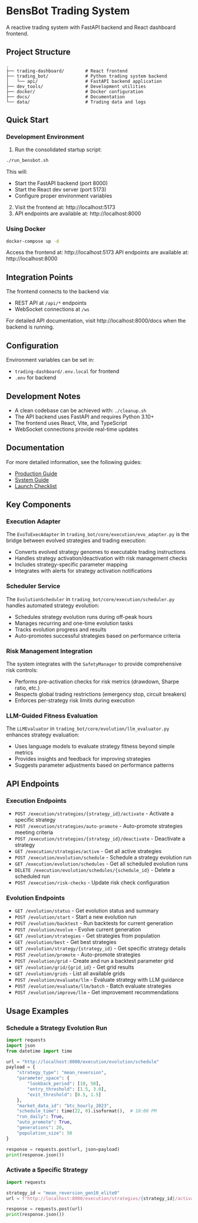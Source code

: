 # BensBot Trading System

A reactive trading system with FastAPI backend and React dashboard frontend.

## Project Structure

```
.
├── trading-dashboard/        # React frontend
├── trading_bot/              # Python trading system backend
│   └── api/                  # FastAPI backend application
├── dev_tools/                # Development utilities
├── docker/                   # Docker configuration
├── docs/                     # Documentation
└── data/                     # Trading data and logs
```

## Quick Start

### Development Environment

1. Run the consolidated startup script:

```bash
./run_bensbot.sh
```

This will:
- Start the FastAPI backend (port 8000)
- Start the React dev server (port 5173)
- Configure proper environment variables

2. Visit the frontend at: http://localhost:5173
3. API endpoints are available at: http://localhost:8000

### Using Docker

```bash
docker-compose up -d
```

Access the frontend at: http://localhost:5173
API endpoints are available at: http://localhost:8000

## Integration Points

The frontend connects to the backend via:

- REST API at `/api/*` endpoints
- WebSocket connections at `/ws`

For detailed API documentation, visit http://localhost:8000/docs when the backend is running.

## Configuration

Environment variables can be set in:

- `trading-dashboard/.env.local` for frontend
- `.env` for backend

## Development Notes

- A clean codebase can be achieved with: `./cleanup.sh`
- The API backend uses FastAPI and requires Python 3.10+
- The frontend uses React, Vite, and TypeScript
- WebSocket connections provide real-time updates

## Documentation

For more detailed information, see the following guides:
- [Production Guide](docs/production-guide.md)
- [System Guide](docs/system-guide.md)
- [Launch Checklist](docs/launch-checklist.md)

## Key Components

### Execution Adapter

The `EvoToExecAdapter` in `trading_bot/core/execution/evo_adapter.py` is the bridge between evolved strategies and trading execution:

- Converts evolved strategy genomes to executable trading instructions
- Handles strategy activation/deactivation with risk management checks
- Includes strategy-specific parameter mapping
- Integrates with alerts for strategy activation notifications

### Scheduler Service

The `EvolutionScheduler` in `trading_bot/core/execution/scheduler.py` handles automated strategy evolution:

- Schedules strategy evolution runs during off-peak hours
- Manages recurring and one-time evolution tasks
- Tracks evolution progress and results
- Auto-promotes successful strategies based on performance criteria

### Risk Management Integration

The system integrates with the `SafetyManager` to provide comprehensive risk controls:

- Performs pre-activation checks for risk metrics (drawdown, Sharpe ratio, etc.)
- Respects global trading restrictions (emergency stop, circuit breakers)
- Enforces per-strategy risk limits during execution

### LLM-Guided Fitness Evaluation

The `LLMEvaluator` in `trading_bot/core/evolution/llm_evaluator.py` enhances strategy evaluation:

- Uses language models to evaluate strategy fitness beyond simple metrics
- Provides insights and feedback for improving strategies
- Suggests parameter adjustments based on performance patterns

## API Endpoints

### Execution Endpoints

- `POST /execution/strategies/{strategy_id}/activate` - Activate a specific strategy
- `POST /execution/strategies/auto-promote` - Auto-promote strategies meeting criteria
- `POST /execution/strategies/{strategy_id}/deactivate` - Deactivate a strategy
- `GET /execution/strategies/active` - Get all active strategies
- `POST /execution/evolution/schedule` - Schedule a strategy evolution run
- `GET /execution/evolution/schedules` - Get all scheduled evolution runs
- `DELETE /execution/evolution/schedules/{schedule_id}` - Delete a scheduled run
- `POST /execution/risk-checks` - Update risk check configuration

### Evolution Endpoints

- `GET /evolution/status` - Get evolution status and summary
- `POST /evolution/start` - Start a new evolution run
- `POST /evolution/backtest` - Run backtests for current generation
- `POST /evolution/evolve` - Evolve current generation
- `GET /evolution/strategies` - Get strategies from population
- `GET /evolution/best` - Get best strategies
- `GET /evolution/strategy/{strategy_id}` - Get specific strategy details
- `POST /evolution/promote` - Auto-promote strategies
- `POST /evolution/grid` - Create and run a backtest parameter grid
- `GET /evolution/grid/{grid_id}` - Get grid results
- `GET /evolution/grids` - List all available grids
- `POST /evolution/evaluate/llm` - Evaluate strategy with LLM guidance
- `POST /evolution/evaluate/llm/batch` - Batch evaluate strategies
- `POST /evolution/improve/llm` - Get improvement recommendations

## Usage Examples

### Schedule a Strategy Evolution Run

```python
import requests
import json
from datetime import time

url = "http://localhost:8000/execution/evolution/schedule"
payload = {
    "strategy_type": "mean_reversion",
    "parameter_space": {
        "lookback_period": [10, 50],
        "entry_threshold": [1.5, 3.0],
        "exit_threshold": [0.5, 1.5]
    },
    "market_data_id": "btc_hourly_2023",
    "schedule_time": time(22, 0).isoformat(),  # 10:00 PM
    "run_daily": True,
    "auto_promote": True,
    "generations": 20,
    "population_size": 50
}

response = requests.post(url, json=payload)
print(response.json())
```

### Activate a Specific Strategy

```python
import requests

strategy_id = "mean_reversion_gen10_elite0"
url = f"http://localhost:8000/execution/strategies/{strategy_id}/activate"

response = requests.post(url)
print(response.json())
```
